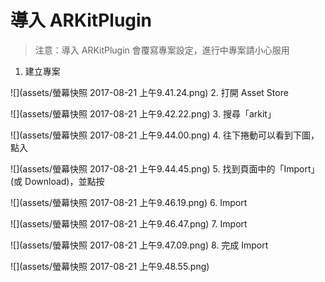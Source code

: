 # 導入 ARKitPlugin

> 注意：導入 ARKitPlugin 會覆寫專案設定，進行中專案請小心服用

1. 建立專案

![](assets/螢幕快照 2017-08-21 上午9.41.24.png)
2. 打開 Asset Store

![](assets/螢幕快照 2017-08-21 上午9.42.22.png)
3. 搜尋「arkit」

![](assets/螢幕快照 2017-08-21 上午9.44.00.png)
4. 往下捲動可以看到下圖，點入

![](assets/螢幕快照 2017-08-21 上午9.44.45.png)
5. 找到頁面中的「Import」(或 Download)，並點按

![](assets/螢幕快照 2017-08-21 上午9.46.19.png)
6. Import

![](assets/螢幕快照 2017-08-21 上午9.46.47.png)
7. Import

![](assets/螢幕快照 2017-08-21 上午9.47.09.png)
8. 完成 Import 

![](assets/螢幕快照 2017-08-21 上午9.48.55.png)
